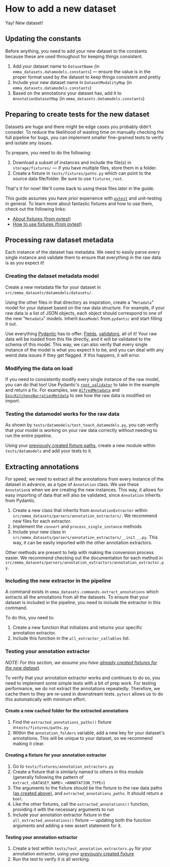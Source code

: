 # How to add a new dataset

Yay! New dataset!

## Updating the constants

Before anything, you need to add your new dataset to the constants because these are used throughout for keeping things consistent.

1. Add your dataset name to `DatasetName` (in `emma_datasets.datamodels.constants`) — ensure the value is in the proper format used by the dataset to keep things consistent and pretty
2. Include your new dataset name in `DatasetModalityMap` (in `emma_datasets.datamodels.constants`)
3. Based on the annotations your dataset has, add it to `AnnotationDatasetMap` (in `emma_datasets.datamodels.constants`)

## Preparing to create tests for the new dataset

Datasets are huge and there might be edge cases you probably didn't consider. To reduce the likelihood of wasting time on manually checking the full pipeline for bugs, you can implement smaller fine-grained tests to verify and isolate any issues.

To prepare, you need to do the following:

1. Download a subset of instances and include the file(s) in `storage/fixtures/` — if you have multiple files, store them in a folder.
2. Create a fixture in `tests/fixtures/paths.py` which can point to the source data file/folder. Be sure to use `fixtures_root`.

That's it for now! We'll come back to using these files later in the guide.

This guide assumes you have prior experience with [`pytest`](https://docs.pytest.org/) and unit-testing in general. To learn more about fantastic fixtures and how to use them, check out the following links:

- [About fixtures (from pytest)](https://docs.pytest.org/en/stable/explanation/fixtures.html#about-fixtures)
- [How to use fixtures (from pytest)](https://docs.pytest.org/en/stable/how-to/fixtures.html#how-to-fixtures)

## Processing raw dataset metadata

Each instance of the dataset has metadata. We need to easily parse every single instance and validate them to ensure that everything in the raw data is as you expect it!

### Creating the dataset metadata model

Create a new metadata file for your dataset in `src/emma_datasets/datamodels/datasets/`.

Using the other files in that directory as inspiration, create a "`Metadata`" model for your dataset based on the raw data structure. For example, if your raw data is a list of JSON objects, each object should correspond to one of the new "`Metadata`" models. Inherit `BaseModel` from `pydantic` and start filling it out.

Use everything [Pydantic](https://pydantic-docs.helpmanual.io) has to offer: [Fields](https://pydantic-docs.helpmanual.io/usage/types/), [validators](https://pydantic-docs.helpmanual.io/usage/validators/), all of it! Your raw data will be loaded from this file directly, and it will be validated to the schema of this model. This way, we can also verify that every single instance of the model is what you expect it to be, and you can deal with any weird data issues if they get flagged. If this happens, it will error.

### Modifying the data on load

If you need to consistently modify every single instance of the raw model, you can do that too! Use Pydantic's [`root_validator`](https://pydantic-docs.helpmanual.io/usage/validators/#root-validators) to take in the example and return a fix. For examples, see [`AlfredMetadata`](https://github.com/emma-simbot/datasets/blob/4ea83c492cdab331ab7c722422f48ee8ee181659/src/emma_datasets/datamodels/datasets/alfred.py#L136-L144) and [`EpicKitchensNarrationMetdata`](https://github.com/emma-simbot/datasets/blob/4ea83c492cdab331ab7c722422f48ee8ee181659/src/emma_datasets/datamodels/datasets/epic_kitchens.py#L48-L56) to see how the raw data is modified on import.

### Testing the datamodel works for the raw data

As shown by `tests/datamodels/test_teach_datamodels.py`, you can verify that your model is working on your raw data correctly without needing to run the entire pipeline.

Using your [previously created fixture paths](#preparing-to-create-tests-for-the-new-dataset), create a new module within `tests/datamodels` and add your tests to it.

## Extracting annotations

For speed, we need to extract all the annotations from every instance of the dataset in advance, as a type of `Annotation` class. We use these `Annotation`s when we are creating the new instances. This way, it allows for easy importing of data that will also be validated, since `Annotation` inherits from Pydantic.

1. Create a new class that inherits from `AnnotationExtractor` within `src/emma_datasets/parsers/annotation_extractors/`. We recommend new files for each extractor.
2. Implement the `convert` and `process_single_instance` methods
3. Include your new class in `src/emma_datasets/parsers/annotation_extractors/__init__.py`. This way, it can be easily imported with the other annotation extractors.

Other methods are present to help with making the conversion process easier. We recommend checking out the documentation for each method in `src/emma_datasets/parsers/annotation_extractors/annotation_extractor.py`.

### Including the new extractor in the pipeline

A command exists in `emma_datasets.commands.extract_annotations` which extracts all the annotations from all the datasets. To ensure that your dataset is included in the pipeline, you need to include the extractor in this command.

To do this, you need to:

1. Create a new function that initializes and returns your specific annotation extractor.
2. Include this function in the `all_extractor_callables` list.

### Testing your annotation extractor

_NOTE: For this section, we assume you have [already created fixtures for the new dataset](#preparing-to-create-tests-for-the-new-dataset)._

To verify that your annotation extractor works and continues to do so, you need to implement some simple tests with a bit of prep work. For testing performance, we do not extract the annotations repeatedly. Therefore, we cache them to they are re-used in downstream tests. `pytest` allows us to do this automatically with minimum effort.

#### Create a new cached folder for the extracted annotations

1. Find the `extracted_annotations_paths()` fixture in`tests/fixtures/paths.py`
2. Within the `annotation_folders` variable, add a new key for your dataset's annotations. This will be unique to your dataset, so we recommend making it clear.

#### Creating a fixture for your annotation extractor

1. Go to `tests/fixtures/annotation_extractors.py`
2. Create a fixture that is similarly named to others in this module (generally following the pattern of `extract_<DATASET_NAME>_<ANNOTATION_TYPE>`)
3. The arguments to the fixture should be the fixture to the raw data paths [(as created above)](#preparing-to-create-tests-for-the-new-dataset), and `extracted_annotations_paths`. It should return a `bool`.
4. Like the other fixtures, call the `extracted_annotations()` function, providing it with the necessary arguments to run
5. Include your annotation extractor fixture in the `all_extracted_annotations()` fixture — updating both the function arguments and adding a new assert statement for it.

#### Testing your annotation extractor

1. Create a test within `tests/test_annotation_extractors.py` for your annotation extractor, using your [previously created fixture](#creating-a-fixture-for-your-annotation-extractor)
2. Run the test to verify it is all working.
